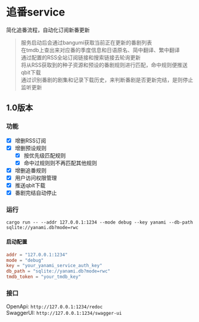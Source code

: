 # 追番service

简化追番流程，自动化订阅新番更新

> 服务启动后会通过bangumi获取当前正在更新的番剧列表  
> 在tmdb上查出来对应番的季度信息和日语原名、简中翻译、繁中翻译  
> 通过配置的RSS全站订阅链接和搜索链接去轮询更新  
> 将从RSS获取到的种子资源和预设的番剧规则进行匹配，命中规则便推送qbit下载  
> 通过识别番剧的剧集和记录下载历史，来判断番剧是否更新完结，是则停止监听更新

## 1.0版本

### 功能

- [x] 增删RSS订阅
- [x] 增删预设规则
  - [x] 按优先级匹配规则
  - [x] 命中过规则则不再匹配其他规则
- [x] 增删追番规则
- [x] 用户访问权限管理
- [x] 推送qbit下载
- [x] 番剧完结自动停止

### 运行

`cargo run -- --addr 127.0.0.1:1234 --mode debug --key yanami --db-path sqlite://yanami.db?mode=rwc`

#### 启动配置

```toml
addr = "127.0.0.1:1234"
mode = "debug"
key = "your_yanami_service_auth_key"
db_path = "sqlite://yanami.db?mode=rwc"
tmdb_token = "your_tmdb_key"
```

### 接口
OpenApi: `http://127.0.0.1:1234/redoc`  
SwaggerUI: `http://127.0.0.1:1234/swagger-ui`
